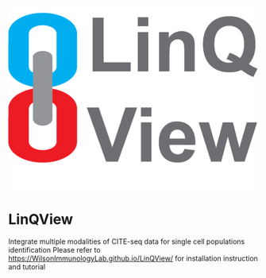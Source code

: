 ![Logo](/docs/img/linklogo.png)
# LinQView
Integrate multiple modalities of CITE-seq data for single cell populations identification
Please refer to https://WilsonImmunologyLab.github.io/LinQView/ for installation instruction and tutorial
